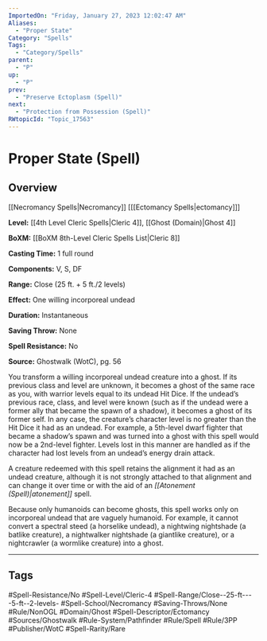 ```yaml
---
ImportedOn: "Friday, January 27, 2023 12:02:47 AM"
Aliases:
  - "Proper State"
Category: "Spells"
Tags:
  - "Category/Spells"
parent:
  - "P"
up:
  - "P"
prev:
  - "Preserve Ectoplasm (Spell)"
next:
  - "Protection from Possession (Spell)"
RWtopicId: "Topic_17563"
---
```

# Proper State (Spell)
## Overview
[[Necromancy Spells|Necromancy]] \[[[Ectomancy Spells|ectomancy]]]

**Level:** [[4th Level Cleric Spells|Cleric 4]], [[Ghost (Domain)|Ghost 4]]

**BoXM:** [[BoXM 8th-Level Cleric Spells List|Cleric 8]]

**Casting Time:** 1 full round

**Components:** V, S, DF

**Range:** Close (25 ft. + 5 ft./2 levels)

**Effect:** One willing incorporeal undead

**Duration:** Instantaneous

**Saving Throw:** None

**Spell Resistance:** No

**Source:** Ghostwalk (WotC), pg. 56

You transform a willing incorporeal undead creature into a ghost. If its previous class and level are unknown, it becomes a ghost of the same race as you, with warrior levels equal to its undead Hit Dice. If the undead’s previous race, class, and level were known (such as if the undead were a former ally that became the spawn of a shadow), it becomes a ghost of its former self. In any case, the creature’s character level is no greater than the Hit Dice it had as an undead. For example, a 5th-level dwarf fighter that became a shadow’s spawn and was turned into a ghost with this spell would now be a 2nd-level fighter. Levels lost in this manner are handled as if the character had lost levels from an undead’s energy drain attack.

A creature redeemed with this spell retains the alignment it had as an undead creature, although it is not strongly attached to that alignment and can change it over time or with the aid of an *[[Atonement (Spell)|atonement]]* spell.

Because only humanoids can become ghosts, this spell works only on incorporeal undead that are vaguely humanoid. For example, it cannot convert a spectral steed (a horselike undead), a nightwing nightshade (a batlike creature), a nightwalker nightshade (a giantlike creature), or a nightcrawler (a wormlike creature) into a ghost.


---
## Tags
#Spell-Resistance/No #Spell-Level/Cleric-4 #Spell-Range/Close--25-ft----5-ft--2-levels- #Spell-School/Necromancy #Saving-Throws/None #Rule/NonOGL #Domain/Ghost #Spell-Descriptor/Ectomancy #Sources/Ghostwalk #Rule-System/Pathfinder #Rule/Spell #Rule/3PP #Publisher/WotC #Spell-Rarity/Rare

